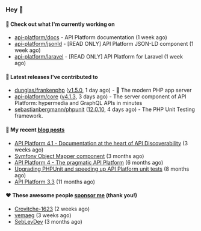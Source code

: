 ### Hey 👋

#### 👷 Check out what I'm currently working on

- [api-platform/docs](https://github.com/api-platform/docs) - API Platform documentation (1 week ago)
- [api-platform/jsonld](https://github.com/api-platform/jsonld) - [READ ONLY] API Platform JSON-LD component (1 week ago)
- [api-platform/laravel](https://github.com/api-platform/laravel) - [READ ONLY] API Platform for Laravel (1 week ago)

#### 🔭 Latest releases I've contributed to

- [dunglas/frankenphp](https://github.com/dunglas/frankenphp) ([v1.5.0](https://github.com/dunglas/frankenphp/releases/tag/v1.5.0), 1 day ago) - 🧟 The modern PHP app server
- [api-platform/core](https://github.com/api-platform/core) ([v4.1.3](https://github.com/api-platform/core/releases/tag/v4.1.3), 3 days ago) - The server component of API Platform: hypermedia and GraphQL APIs in minutes
- [sebastianbergmann/phpunit](https://github.com/sebastianbergmann/phpunit) ([12.0.10](https://github.com/sebastianbergmann/phpunit/releases/tag/12.0.10), 4 days ago) - The PHP Unit Testing framework.

#### 📜 My recent [blog posts](https://soyuka.me)

- [API Platform 4.1 - Documentation at the heart of API Discoverability](https://soyuka.me/api-platform-4-1-documentation-heart-api-discoverability/) (3 weeks ago)
- [Symfony Object Mapper component](https://soyuka.me/symfony-object-mapper-component/) (3 months ago)
- [API Platform 4 - The pragmatic API Platform](https://soyuka.me/api-platform-4-the-pragmatic-api-platform/) (6 months ago)
- [Upgrading PHPUnit and speeding up API Platform unit tests](https://soyuka.me/upgrading-phpunit-and-speeding-up-api-platform-unit-tests/) (8 months ago)
- [API Platform 3.3](https://soyuka.me/api-platform-3.3/) (11 months ago)

#### ❤️ These awesome people [sponsor me](https://github.com/sponsors/soyuka) (thank you!)

- [Crovitche-1623](https://github.com/Crovitche-1623) (2 weeks ago)
- [vemaeg](https://github.com/vemaeg) (3 weeks ago)
- [SebLevDev](https://github.com/SebLevDev) (3 months ago)
